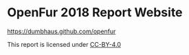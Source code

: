 # OpenFur 2018 Report Website

https://dumbhaus.github.com/openfur

This report is licensed under [CC-BY-4.0](https://github.com/dumbhaus/openfur/license)
